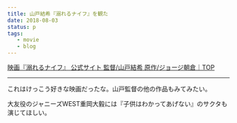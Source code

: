 ```yaml
---
title: 山戸結希『溺れるナイフ』を観た
date: 2018-08-03
status: p
tags:
   - movie
   - blog
---
```


[映画『溺れるナイフ』 公式サイト 監督/山戸結希 原作/ジョージ朝倉｜TOP](http://gaga.ne.jp/oboreruknife/)

---

これはけっこう好きな映画だったな。山戸監督の他の作品もみてみたい。

大友役のジャニーズWEST重岡大毅には『子供はわかってあげない』のサクタも演じてほしい。
